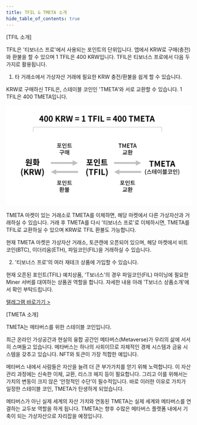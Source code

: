 ```yaml
---
title: TFIL & TMETA 소개
hide_table_of_contents: true
---
```


[//]: # (积分&稳定币介绍)

[TFIL 소개]


TFIL은 '티보너스 프로'에서 사용되는 포인트의 단위입니다. 앱에서 KRW로 구매(충전)와 환불을 할 수 있으며 1 TFIL은 400 KRW입니다. TFIL은 티보너스 프로에서 다음 두가지로 활용됩니다.

1. 타 거래소에서 가상자산 거래에 필요한 KRW 충전/환불을 쉽게 할 수 있습니다.


KRW로 구매하신 TFIL은, 스테이블 코인인 'TMETA'와 서로 교환할 수 있습니다. 1 TFIL은 400 TMETA입니다.


![alt 属性文本](../../../static/img/beginner/tfil_tmeta/TFIL_TMETA.png)


TMETA 마켓이 있는 거래소로 TMETA를 이체하면, 해당 마켓에서 다른 가상자산과 거래하실 수 있습니다. 거래 후 TMETA를 다시 '티보너스 프로'로 이체하시면, TMETA를 TFIL로 교환하실 수 있으며 KRW로 TFIL 환불도 가능합니다.

현재 TMETA 마켓은 가상자산 거래소, 토큰캔에 오픈되어 있으며, 해당 마켓에서 비트코인(BTC), 이더리움(ETH), 파일코인(FIL)을 거래하실 수 있습니다.

[//]: # (토큰캔 안드로이드 앱 설치하기 >)


2.  '티보너스 프로'의 여러 재테크 상품에 가입할 수 있습니다.

현재 오픈된 포인트(TFIL) 예치상품, 'T보너스'의 경우 파일코인(FIL) 마이닝에 필요한 Miner 서버를 대여하는 상품권 역할을 합니다. 자세한 내용 아래 'T보너스 상품소개'에서 확인 부탁드립니다.

[텔레그램 바로가기 >](https://tbonuspro.imweb.me/service/?q=YToxOntzOjEyOiJrZXl3b3JkX3R5cGUiO3M6MzoiYWxsIjt9&bmode=view&idx=10367714&t=board)



[TMETA 소개]


TMETA는 메타버스를 위한 스테이블 코인입니다.

최근 온라인 가상공간과 현실의 융합 공간인 메타버스(Metaverse)가 우리의 삶에 서서히 스며들고 있습니다. 메타버스는 하나의 사회이므로 자체적인 경제 시스템과 금융 시스템을 갖추고 있습니다. NFT와 토큰이 가장 적합한 예입니다.

메타버스 내에서 사람들은 자산을 늘려 더 큰 부가가치를 얻기 위해 노력합니다. 이 자산관리 과정에는 신속한 이체, 교환, 리스크 헤지 등이 필요합니다. 그리고 이를 위해서는 가치의 변동이 크지 않은 ‘안정적인 수단’이 필수적입니다. 바로 이러한 이유로 가치가 일정한 스테이블 코인, TMETA가 탄생하게 되었습니다.

메타버스가 아닌 실제 세계의 자산 가치와 연동된 TMETA는 실제 세계와 메타버스를 연결하는 교두보 역할을 하게 됩니다. TMETA는 향후 수많은 메타버스 플랫폼 내에서 기축이 되는 가상자산으로 자리잡을 예정입니다.



